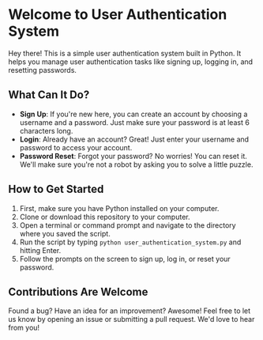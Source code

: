 # Welcome to User Authentication System

Hey there! This is a simple user authentication system built in Python. It helps you manage user authentication tasks like signing up, logging in, and resetting passwords.

## What Can It Do?

- **Sign Up**: If you're new here, you can create an account by choosing a username and a password. Just make sure your password is at least 6 characters long.
- **Login**: Already have an account? Great! Just enter your username and password to access your account.
- **Password Reset**: Forgot your password? No worries! You can reset it. We'll make sure you're not a robot by asking you to solve a little puzzle.

## How to Get Started

1. First, make sure you have Python installed on your computer.
2. Clone or download this repository to your computer.
3. Open a terminal or command prompt and navigate to the directory where you saved the script.
4. Run the script by typing `python user_authentication_system.py` and hitting Enter.
5. Follow the prompts on the screen to sign up, log in, or reset your password.

## Contributions Are Welcome

Found a bug? Have an idea for an improvement? Awesome! Feel free to let us know by opening an issue or submitting a pull request. We'd love to hear from you!
